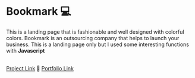 # Bookmark 💻
<p>This is a landing page that is fashionable and well designed with colorful colors. Bookmark is an outsourcing company that helps to launch your 
business. This is a landing page only but I used some interesting functions with <b>Javascript</b></p>
<br/>
<a href="https://bookmark-gamma-liart.vercel.app/">Project Link</a> 📍 <a href="http://shakhriyor.com.uz/">Portfolio Link</a>
